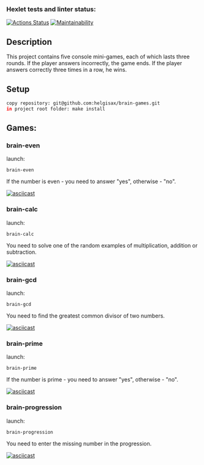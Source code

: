 ### Hexlet tests and linter status:
[![Actions Status](https://github.com/helgisax/frontend-project-44/workflows/hexlet-check/badge.svg)](https://github.com/helgisax/frontend-project-44/actions)
[![Maintainability](https://api.codeclimate.com/v1/badges/f5840e9eae4cdde4160c/maintainability)](https://codeclimate.com/github/helgisax/frontend-project-44/maintainability)

## Description

This project contains five console mini-games, each of which lasts three rounds. If the player answers incorrectly, the game ends. If the player answers correctly three times in a row, he wins.

## Setup

```bash
copy repository: git@github.com:helgisax/brain-games.git
in project root folder: make install
```

## Games: 

### brain-even
launch:
```
brain-even
```
If the number is even - you need to answer "yes", otherwise - "no".

[![asciicast](https://asciinema.org/a/OZCHMlhHTtO7TNHt897d3S9ro.svg)](https://asciinema.org/a/OZCHMlhHTtO7TNHt897d3S9ro)


### brain-сalc
launch:
```
brain-calc
```
You need to solve one of the random examples of multiplication, addition or subtraction.

[![asciicast](https://asciinema.org/a/KgA8BjV81wwUVX3V83rki4bav.svg)](https://asciinema.org/a/KgA8BjV81wwUVX3V83rki4bav)

### brain-gcd
launch:
```
brain-gcd
```
You need to find the greatest common divisor of two numbers.

[![asciicast](https://asciinema.org/a/k7NLCKA9Y0soak1ND06jH0uV4.svg)](https://asciinema.org/a/k7NLCKA9Y0soak1ND06jH0uV4)

### brain-prime
launch:
```
brain-prime
```
If the number is prime - you need to answer "yes", otherwise - "no".

[![asciicast](https://asciinema.org/a/nfpR8QljzzHIeqiFwoRv7ZGsK.svg)](https://asciinema.org/a/nfpR8QljzzHIeqiFwoRv7ZGsK)

### brain-progression
launch:
```
brain-progression
```
You need to enter the missing number in the progression.

[![asciicast](https://asciinema.org/a/IAUn2osRc3hqXadnU5PRjSVag.svg)](https://asciinema.org/a/IAUn2osRc3hqXadnU5PRjSVag)
